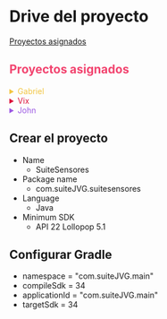 # Drive del proyecto
<span style="color:yellow">[Proyectos asignados](https://drive.google.com/drive/folders/1aVOetqYl_Fk-30PkJdZ2b-nh2-_MJkTL?usp=sharing)</span>

## <span style="color:#f2446f">Proyectos asignados</span>

<details>
<summary style="color:#f2c644">Gabriel</summary>

- Temperatura
- Luminosidad
- Proximidad
</details>

<details>
<summary style="color:crimson">Vix</summary>

- Giroscopio
- Humedad
- Presión
</details>

<details>
<summary style="color:#9c59e3">John</summary>

- Rotación
- Gravedad
- Acelerómetro
</details>


## Crear el proyecto
- Name
  - SuiteSensores
- Package name
  - com.suiteJVG.suitesensores
- Language
  - Java
- Minimum SDK
  - API 22 Lollopop 5.1

## Configurar Gradle
- namespace = "com.suiteJVG.main"
- compileSdk = 34
- applicationId = "com.suiteJVG.main"
- targetSdk = 34
